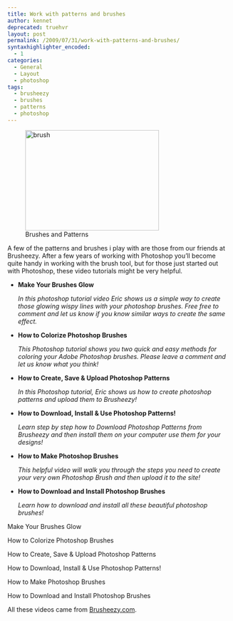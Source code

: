 ```yaml
---
title: Work with patterns and brushes
author: kennet
deprecated: truehvr
layout: post
permalink: /2009/07/31/work-with-patterns-and-brushes/
syntaxhighlighter_encoded:
  - 1
categories:
  - General
  - Layout
  - photoshop
tags:
  - brusheezy
  - brushes
  - patterns
  - photoshop
---
```

<figure id="attachment_862" style="width: 300px;" class="wp-caption alignright"><img class="size-medium wp-image-862  " src="http://www.devexp.eu/wp-content/uploads/2009/07/freshfoliage1-300x225.jpg" alt="brush" width="300" height="225" /><figcaption class="wp-caption-text">Brushes and Patterns</figcaption></figure> 

A few of the patterns and brushes i play with are those from our friends at Brusheezy. After a few years of working with Photoshop you&#8217;ll become quite handy in working with the brush tool, but for those just started out with Photoshop, these video tutorials might be very helpful.

  * **Make Your Brushes Glow**  
    <address>
      In this photoshop tutorial video Eric shows us a simple way to create those glowing wispy lines with your photoshop brushes. Free free to comment and let us know if you know similar ways to create the same effect.
    </address>

  * **How to Colorize Photoshop Brushes**  
    <address>
      This Photoshop tutorial shows you two quick and easy methods for coloring your Adobe Photoshop brushes. Please leave a comment and let us know what you think!
    </address>

  * **How to Create, Save & Upload Photoshop Patterns**  
    <address>
      In this Photoshop tutorial, Eric shows us how to create photoshop patterns and upload them to Brusheezy!
    </address>

  * **How to Download, Install & Use Photoshop Patterns!**  
    <address>
      Learn step by step how to Download Photoshop Patterns from Brusheezy and then install them on your computer use them for your designs!
    </address>

  * **How to Make Photoshop Brushes**  
    <address>
      This helpful video will walk you through the steps you need to create your very own Photoshop Brush and then upload it to the site!
    </address>

  * **How to Download and Install Photoshop Brushes**  
    <address>
      Learn how to download and install all these beautiful photoshop brushes!
    </address>

<!--more-->

Make Your Brushes Glow



How to Colorize Photoshop Brushes



How to Create, Save & Upload Photoshop Patterns



How to Download, Install & Use Photoshop Patterns!



How to Make Photoshop Brushes



How to Download and Install Photoshop Brushes



All these videos came from [Brusheezy.com][1].

 [1]: http://vimeo.com/brusheezy